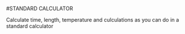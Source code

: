 #STANDARD CALCULATOR

Calculate time, length, temperature and culculations as you can do in a standard calculator